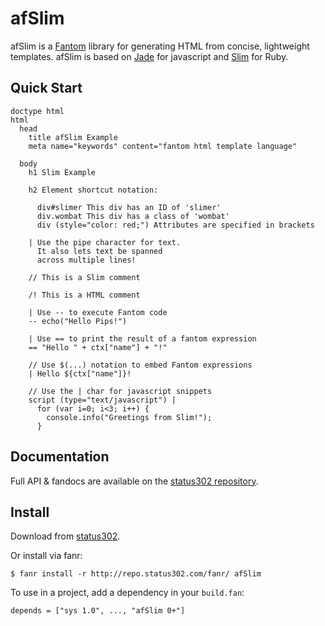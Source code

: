 # afSlim

afSlim is a [Fantom](http://fantom.org/) library for generating HTML from concise, lightweight templates. afSlim is based on [Jade](http://jade-lang.com/) for javascript and [Slim](http://slim-lang.com/) for Ruby.



## Quick Start

    doctype html
    html
      head
        title afSlim Example
        meta name="keywords" content="fantom html template language"

      body
        h1 Slim Example

        h2 Element shortcut notation:

          div#slimer This div has an ID of 'slimer'
          div.wombat This div has a class of 'wombat'
          div (style="color: red;") Attributes are specified in brackets

        | Use the pipe character for text.
          It also lets text be spanned
          across multiple lines!

        // This is a Slim comment

        /! This is a HTML comment

        | Use -- to execute Fantom code
        -- echo("Hello Pips!")

        | Use == to print the result of a fantom expression
        == "Hello " + ctx["name"] + "!"

        // Use $(...) notation to embed Fantom expressions
        | Hello ${ctx["name"]}!

        // Use the | char for javascript snippets
        script (type="text/javascript") |
          for (var i=0; i<3; i++) {
            console.info("Greetings from Slim!");
          }



## Documentation

Full API & fandocs are available on the [status302 repository](http://repo.status302.com/doc/afSlim/#overview).



## Install

Download from [status302](http://repo.status302.com/browse/afSlim).

Or install via fanr:

    $ fanr install -r http://repo.status302.com/fanr/ afSlim

To use in a project, add a dependency in your `build.fan`:

    depends = ["sys 1.0", ..., "afSlim 0+"]
